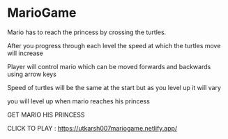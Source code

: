# MarioGame

Mario has to reach the princess by crossing the turtles.


After you progress through each level the speed at which the turtles move will increase

Player will control mario which can be moved forwards and backwards using arrow keys 


Speed of turtles will be the same at the start but as you level up it will vary 

you will level up when mario reaches his princess

GET MARIO HIS PRINCESS

CLICK TO PLAY :  https://utkarsh007mariogame.netlify.app/
